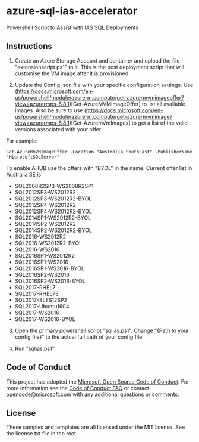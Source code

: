# azure-sql-ias-accelerator
Powershell Script to Assist with IAS SQL Deployments

## Instructions

1. Create an Azure Storage Account and container and upload the file "extensionscript.ps1" to it. This is the post deployment script that will customise the VM image after it is provisioned. 

2. Update the Config.json file with your specific configuration settings. Use (https://docs.microsoft.com/en-us/powershell/module/azurerm.compute/get-azurermvmimageoffer?view=azurermps-6.8.1)[Get-AzureMVMImageOffer] to list all available images. Also be sure to use (https://docs.microsoft.com/en-us/powershell/module/azurerm.compute/get-azurermvmimage?view=azurermps-6.8.1)[Get-AzuremVmImages] to get a list of the valid versions associated with your offer. 

For example: 
```
Get-AzureRmVMImageOffer -Location "Australia SouthEast" -PublisherName "MicrosoftSQLServer"
```

To enable AHUB use the offers with "BYOL" in the name. Current offer list in Australia SE is 
+ SQL2008R2SP3-WS2008R2SP1 
+ SQL2012SP3-WS2012R2      
+ SQL2012SP3-WS2012R2-BYOL 
+ SQL2012SP4-WS2012R2      
+ SQL2012SP4-WS2012R2-BYOL 
+ SQL2014SP1-WS2012R2-BYOL 
+ SQL2014SP2-WS2012R2      
+ SQL2014SP2-WS2012R2-BYOL 
+ SQL2016-WS2012R2         
+ SQL2016-WS2012R2-BYOL    
+ SQL2016-WS2016           
+ SQL2016SP1-WS2012R2      
+ SQL2016SP1-WS2016        
+ SQL2016SP1-WS2016-BYOL   
+ SQL2016SP2-WS2016        
+ SQL2016SP2-WS2016-BYOL   
+ SQL2017-RHEL7            
+ SQL2017-RHEL73           
+ SQL2017-SLES12SP2        
+ SQL2017-Ubuntu1604       
+ SQL2017-WS2016           
+ SQL2017-WS2016-BYOL       

3. Open the primary powershell script "sqlias.ps1". Change "{Path to your config file}" to the actual full path of your config file. 

4. Run "sqlias.ps1"

## Code of Conduct
This project has adopted the [Microsoft Open Source Code of Conduct](https://opensource.microsoft.com/codeofconduct/). For more information see the [Code of Conduct FAQ](https://opensource.microsoft.com/codeofconduct/faq/) or contact [opencode@microsoft.com](mailto:opencode@microsoft.com) with any additional questions or comments.

## License
These samples and templates are all licensed under the MIT license. See the license.txt file in the root.


